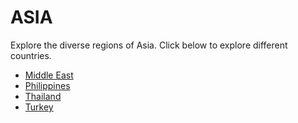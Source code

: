 # ASIA
Explore the diverse regions of Asia. Click below to explore different countries.

- [Middle East](./middle_east/README.md)
- [Philippines](./philippines/README.md)
- [Thailand](./thailand/README.md)
- [Turkey](./turkey/README.md)
